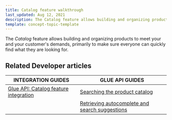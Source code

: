 ```yaml
---
title: Catalog feature walkthrough
last_updated: Aug 12, 2021
description: The Catalog feature allows building and organizing products to meet your and your customer's demands, primarily to make sure everyone can quickly find what they are looking for
template: concept-topic-template
---
```


The _Catalog_ feature allows building and organizing products to meet your and your customer's demands, primarily to make sure everyone can quickly find what they are looking for.

<!--
To learn more about the feature and to find out how end users use it, see [Catalog feature overview](https://documentation.spryker.com/docs/catalog) for business users.
-->


## Related Developer articles

|INTEGRATION GUIDES  | GLUE API GUIDES  |
|---------|---------|
| [Glue API: Catalog feature integration](/docs/scos\dev\migration-and-integration/{{page.version}}/feature-integration-guides\glue-api\glue-api-catalog-feature-integration.html)  | [Searching the product catalog](/docs/scos\dev\glue-api-guides/{{page.version}}/searching-the-product-catalog.html) |
|  | [Retrieving autocomplete and search suggestions](/docs/scos\dev\glue-api-guides/{{page.version}}/retrieving-autocomplete-and-search-suggestions.html)  |
